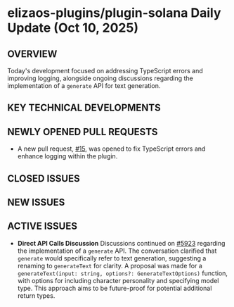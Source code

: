 # elizaos-plugins/plugin-solana Daily Update (Oct 10, 2025)
## OVERVIEW 
Today's development focused on addressing TypeScript errors and improving logging, alongside ongoing discussions regarding the implementation of a `generate` API for text generation.

## KEY TECHNICAL DEVELOPMENTS

## NEWLY OPENED PULL REQUESTS
- A new pull request, [#15](https://github.com/elizaos-plugins/plugin-solana/pull/15), was opened to fix TypeScript errors and enhance logging within the plugin.

## CLOSED ISSUES

## NEW ISSUES

## ACTIVE ISSUES
- **Direct API Calls Discussion**
  Discussions continued on [#5923](https://github.com/elizaos-plugins/plugin-solana/issues/5923) regarding the implementation of a `generate` API. The conversation clarified that `generate` would specifically refer to text generation, suggesting a renaming to `generateText` for clarity. A proposal was made for a `generateText(input: string, options?: GenerateTextOptions)` function, with options for including character personality and specifying model type. This approach aims to be future-proof for potential additional return types.